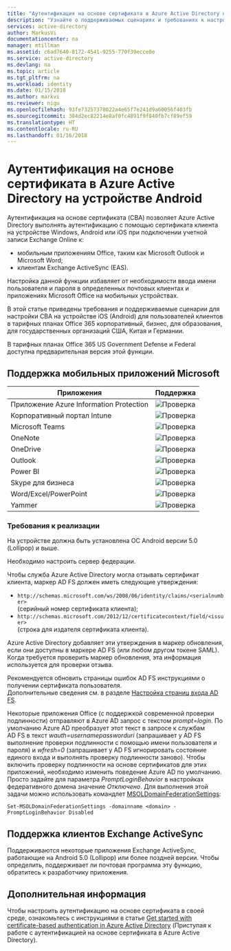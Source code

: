 ```yaml
---
title: "Аутентификация на основе сертификата в Azure Active Directory на устройстве Android | Документация Майкрософт"
description: "Узнайте о поддерживаемых сценариях и требованиях к настройке аутентификации на основе сертификата в решениях на устройствах Android."
services: active-directory
author: MarkusVi
documentationcenter: na
manager: mtillman
ms.assetid: c6ad7640-8172-4541-9255-770f39ecce0e
ms.service: active-directory
ms.devlang: na
ms.topic: article
ms.tgt_pltfrm: na
ms.workload: identity
ms.date: 01/15/2018
ms.author: markvi
ms.reviewer: nigu
ms.openlocfilehash: 93fe73257378022a4e65f7e241d9a60056f403fb
ms.sourcegitcommit: 384d2ec82214e8af0fc4891f9f840fb7cf89ef59
ms.translationtype: HT
ms.contentlocale: ru-RU
ms.lasthandoff: 01/16/2018
---
```

# <a name="azure-active-directory-certificate-based-authentication-on-android"></a>Аутентификация на основе сертификата в Azure Active Directory на устройстве Android


Аутентификация на основе сертификата (CBA) позволяет Azure Active Directory выполнять аутентификацию с помощью сертификата клиента на устройстве Windows, Android или iOS при подключении учетной записи Exchange Online к:

* мобильным приложениям Office, таким как Microsoft Outlook и Microsoft Word;   
* клиентам Exchange ActiveSync (EAS).

Настройка данной функции избавляет от необходимости ввода имени пользователя и пароля в определенных почтовых клиентах и приложениях Microsoft Office на мобильных устройствах.

В этой статье приведены требования и поддерживаемые сценарии для настройки CBA на устройстве iOS (Android) для пользователей клиентов в тарифных планах Office 365 корпоративный, бизнес, для образования, для государственных организаций США, Китая и Германии.



В тарифных планах Office 365 US Government Defense и Federal доступна предварительная версия этой функции.


## <a name="microsoft-mobile-applications-support"></a>Поддержка мобильных приложений Microsoft
| Приложения | Поддержка |
| --- | --- |
| Приложение Azure Information Protection |![Проверка][1] |
| Корпоративный портал Intune |![Проверка][1] |
| Microsoft Teams |![Проверка][1] |
| OneNote |![Проверка][1] |
| OneDrive |![Проверка][1] |
| Outlook |![Проверка][1] |
| Power BI |![Проверка][1] |
| Skype для бизнеса |![Проверка][1] |
| Word/Excel/PowerPoint |![Проверка][1] |
| Yammer |![Проверка][1] |


### <a name="implementation-requirements"></a>Требования к реализации

На устройстве должна быть установлена ОС Android версии 5.0 (Lollipop) и выше.

Необходимо настроить сервер федерации.  

Чтобы служба Azure Active Directory могла отзывать сертификат клиента, маркер AD FS должен иметь следующие утверждения:  

* `http://schemas.microsoft.com/ws/2008/06/identity/claims/<serialnumber>`  
  (серийный номер сертификата клиента);
* `http://schemas.microsoft.com/2012/12/certificatecontext/field/<issuer>`  
  (строка для издателя сертификата клиента).

Azure Active Directory добавляет эти утверждения в маркер обновления, если они доступны в маркере AD FS (или любом другом токене SAML). Когда требуется проверить маркер обновления, эта информация используется для проверки отзыва.

Рекомендуется обновить страницы ошибок AD FS инструкциями о получении сертификата пользователя.  
Дополнительные сведения см. в разделе [Настройка страниц входа AD FS](https://technet.microsoft.com/library/dn280950.aspx).  

Некоторые приложения Office (с поддержкой современной проверки подлинности) отправляют в Azure AD запрос с текстом *prompt=login*. По умолчанию Azure AD преобразует этот текст в запросе к службам AD FS в текст *wauth=usernamepassworduri* (запрашивает у AD FS выполнение проверки подлинности с помощью имени пользователя и пароля) и *wfresh=0* (запрашивает у AD FS игнорировать состояние единого входа и выполнять проверку подлинности заново). Чтобы включить проверку подлинности на основе сертификатов для этих приложений, необходимо изменить поведение Azure AD по умолчанию. Просто задайте для параметра *PromptLoginBehavior* в настройках федеративного домена значение *Отключено*.
Для выполнения этой задачи можно использовать командлет [MSOLDomainFederationSettings](/powershell/module/msonline/set-msoldomainfederationsettings?view=azureadps-1.0):

`Set-MSOLDomainFederationSettings -domainname <domain> -PromptLoginBehavior Disabled`



## <a name="exchange-activesync-clients-support"></a>Поддержка клиентов Exchange ActiveSync
Поддерживаются некоторые приложения Exchange ActiveSync, работающие на Android 5.0 (Lollipop) или более поздней версии. Чтобы определить, поддерживает ли почтовая программа эту функцию, обратитесь к разработчику приложения.


## <a name="next-steps"></a>Дополнительная информация

Чтобы настроить аутентификацию на основе сертификата в своей среде, ознакомьтесь с инструкциями в статье [Get started with certificate-based authentication in Azure Active Directory](active-directory-certificate-based-authentication-get-started.md) (Приступая к работе с аутентификацией на основе сертификата в Azure Active Directory).

<!--Image references-->
[1]: ./media/active-directory-certificate-based-authentication-android/ic195031.png
